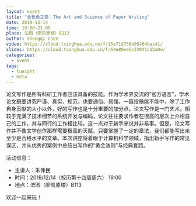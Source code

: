 ```yaml
---
layout: event
title: "金枪鱼之夜：The Art and Science of Paper Writing"
date: 2019-12-14
time: 19:00-21:00
place: 法图（廖凯原楼）B113
author: Shengqi Chen
video: https://cloud.tsinghua.edu.cn/f/15a719730e95464bac41/
slides: https://cloud.tsinghua.edu.cn/f/64e89ee6c23941cdba9e/
categories:
  - event
tags:
  - tunight
  - meta
---
```


论文写作是所有科研工作者应该具备的技能。作为学术界交流的“官方语言”，学术论文既要讲究严谨、真实、规范，也要通俗、易懂。一篇投稿能不能中，除了工作自身贡献的大小以外，好的写作也是十分重要的加分点。论文写作是一门艺术，相较于充满了技术细节的系统开发与编码，论文往往要求作者在很高的层次上介绍自己的工作，并与同行的工作相比较。这一点对于新手来说并非易事。但是，论文写作并不像文学创作那样需要极高的天赋。只要掌握了一定的章法，我们都能写出来至少是合格水平的文章。本次讲座将着眼于计算机科学领域，指出新手写作的常见误区，并从优秀的案例中总结出写作的“黄金法则”与经典套路。

活动信息：

* 主讲人：朱俸民
* 时间：2019/12/14（校历第十四周周六） 19:00
* 地点：法图（廖凯原楼）B113

欢迎一起来玩！
